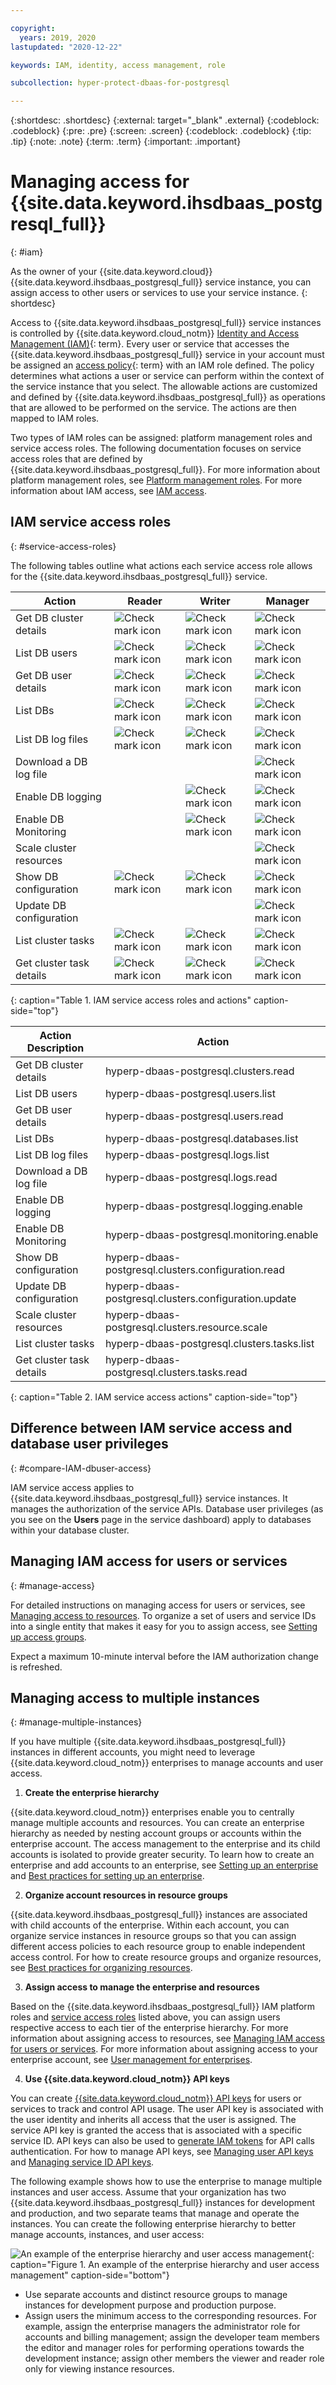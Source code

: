 ```yaml
---

copyright:
  years: 2019, 2020
lastupdated: "2020-12-22"

keywords: IAM, identity, access management, role

subcollection: hyper-protect-dbaas-for-postgresql

---
```


{:shortdesc: .shortdesc}
{:external: target="_blank" .external}
{:codeblock: .codeblock}
{:pre: .pre}
{:screen: .screen}
{:codeblock: .codeblock}
{:tip: .tip}
{:note: .note}
{:term: .term}
{:important: .important}

# Managing access for {{site.data.keyword.ihsdbaas_postgresql_full}}
{: #iam}

As the owner of your {{site.data.keyword.cloud}} {{site.data.keyword.ihsdbaas_postgresql_full}} service instance, you can assign access to other users or services to use your service instance.
{: shortdesc}

Access to {{site.data.keyword.ihsdbaas_postgresql_full}} service instances is controlled by {{site.data.keyword.cloud_notm}} [Identity and Access Management (IAM)](#x7547040){: term}. Every user or service that accesses the {{site.data.keyword.ihsdbaas_postgresql_full}} service in your account must be assigned an [access policy](#x2853407){: term} with an IAM role defined. The policy determines what actions a user or service can perform within the context of the service instance that you select. The allowable actions are customized and defined by {{site.data.keyword.ihsdbaas_postgresql_full}} as operations that are allowed to be performed on the service. The actions are then mapped to IAM roles.

Two types of IAM roles can be assigned: platform management roles and service access roles. The following documentation focuses on service access roles that are defined by {{site.data.keyword.ihsdbaas_postgresql_full}}. For more information about platform management roles, see [Platform management roles](/docs/account?topic=account-userroles#platformroles). For more information about IAM access, see [IAM access](/docs/account?topic=account-userroles).

## IAM service access roles
{: #service-access-roles}

The following tables outline what actions each service access role allows for the {{site.data.keyword.ihsdbaas_postgresql_full}} service.

| Action | Reader | Writer | Manager |
|-----|-----|-----|----|
| Get DB cluster details | ![Check mark icon](../icons/checkmark-icon.svg) | ![Check mark icon](../icons/checkmark-icon.svg) | ![Check mark icon](../icons/checkmark-icon.svg) |
| List DB users | ![Check mark icon](../icons/checkmark-icon.svg) | ![Check mark icon](../icons/checkmark-icon.svg) | ![Check mark icon](../icons/checkmark-icon.svg) |
| Get DB user details | ![Check mark icon](../icons/checkmark-icon.svg) | ![Check mark icon](../icons/checkmark-icon.svg) | ![Check mark icon](../icons/checkmark-icon.svg) |
| List DBs | ![Check mark icon](../icons/checkmark-icon.svg) | ![Check mark icon](../icons/checkmark-icon.svg) | ![Check mark icon](../icons/checkmark-icon.svg) |
| List DB log files | ![Check mark icon](../icons/checkmark-icon.svg) | ![Check mark icon](../icons/checkmark-icon.svg) | ![Check mark icon](../icons/checkmark-icon.svg) |
| Download a DB log file | | | ![Check mark icon](../icons/checkmark-icon.svg) |
| Enable DB logging | | ![Check mark icon](../icons/checkmark-icon.svg) | ![Check mark icon](../icons/checkmark-icon.svg) |
| Enable DB Monitoring | | ![Check mark icon](../icons/checkmark-icon.svg) | ![Check mark icon](../icons/checkmark-icon.svg) |
| Scale cluster resources | | | ![Check mark icon](../icons/checkmark-icon.svg) |
| Show DB configuration | ![Check mark icon](../icons/checkmark-icon.svg) | ![Check mark icon](../icons/checkmark-icon.svg) | ![Check mark icon](../icons/checkmark-icon.svg) |
| Update DB configuration | | | ![Check mark icon](../icons/checkmark-icon.svg) |
| List cluster tasks | ![Check mark icon](../icons/checkmark-icon.svg) | ![Check mark icon](../icons/checkmark-icon.svg) | ![Check mark icon](../icons/checkmark-icon.svg) |
| Get cluster task details | ![Check mark icon](../icons/checkmark-icon.svg) | ![Check mark icon](../icons/checkmark-icon.svg) | ![Check mark icon](../icons/checkmark-icon.svg) |
{: caption="Table 1. IAM service access roles and actions" caption-side="top"}

| Action Description | Action |
| --- | --- |
| Get DB cluster details | hyperp-dbaas-postgresql.clusters.read |
| List DB users | hyperp-dbaas-postgresql.users.list |
| Get DB user details | hyperp-dbaas-postgresql.users.read |
| List DBs | hyperp-dbaas-postgresql.databases.list |
| List DB log files | hyperp-dbaas-postgresql.logs.list |
| Download a DB log file | hyperp-dbaas-postgresql.logs.read |
| Enable DB logging | hyperp-dbaas-postgresql.logging.enable |
| Enable DB Monitoring| hyperp-dbaas-postgresql.monitoring.enable |
| Show DB configuration | hyperp-dbaas-postgresql.clusters.configuration.read |
| Update DB configuration | hyperp-dbaas-postgresql.clusters.configuration.update |
| Scale cluster resources | hyperp-dbaas-postgresql.clusters.resource.scale |
| List cluster tasks | hyperp-dbaas-postgresql.clusters.tasks.list |
| Get cluster task details | hyperp-dbaas-postgresql.clusters.tasks.read |
{: caption="Table 2. IAM service access actions" caption-side="top"}

## Difference between IAM service access and database user privileges
{: #compare-IAM-dbuser-access}

IAM service access applies to {{site.data.keyword.ihsdbaas_postgresql_full}} service instances. It manages the authorization of the service APIs. Database user privileges (as you see on the **Users** page in the service dashboard) apply to databases within your database cluster.

## Managing IAM access for users or services
{: #manage-access}

For detailed instructions on managing access for users or services, see [Managing access to resources](/docs/account?topic=account-assign-access-resources). To organize a set of users and service IDs into a single entity that makes it easy for you to assign access, see [Setting up access groups](/docs/account?topic=account-groups).

Expect a maximum 10-minute interval before the IAM authorization change is refreshed.

## Managing access to multiple instances
{: #manage-multiple-instances}

If you have multiple {{site.data.keyword.ihsdbaas_postgresql_full}} instances in different accounts, you might need to leverage {{site.data.keyword.cloud_notm}} enterprises to manage accounts and user access.

1. **Create the enterprise hierarchy**

  {{site.data.keyword.cloud_notm}} enterprises enable you to centrally manage multiple accounts and resources. You can create an enterprise hierarchy as needed by nesting account groups or accounts within the enterprise account. The access management to the enterprise and its child accounts is isolated to provide greater security. To learn how to create an enterprise and add accounts to an enterprise, see [Setting up an enterprise](/docs/account?topic=account-enterprise-tutorial) and [Best practices for setting up an enterprise](/docs/account?topic=account-enterprise-best-practices).

2. **Organize account resources in resource groups**

  {{site.data.keyword.ihsdbaas_postgresql_full}} instances are associated with child accounts of the enterprise. Within each account, you can organize service instances in resource groups so that you can assign different access policies to each resource group to enable independent access control. For how to create resource groups and organize resources, see [Best practices for organizing resources](/docs/account?topic=account-account_setup).

3. **Assign access to manage the enterprise and resources**

  Based on the {{site.data.keyword.ihsdbaas_postgresql_full}} IAM platform roles and [service access roles](#service-access-roles) listed above, you can assign users respective access to each tier of the enterprise hierarchy. For more information about assigning access to resources, see [Managing IAM access for users or services](#manage-access). For more information about assigning access to your enterprise account, see [User management for enterprises](/docs/account?topic=account-enterprise-access).

4. **Use {{site.data.keyword.cloud_notm}} API keys**

  You can create [{{site.data.keyword.cloud_notm}} API keys](/docs/account?topic=account-manapikey) for users or services to track and control API usage. The user API key is associated with the user identity and inherits all access that the user is assigned. The service API key is granted the access that is associated with a specific service ID. API keys can also be used to [generate IAM tokens](/docs/account?topic=account-iamtoken_from_apikey) for API calls authentication. For how to manage API keys, see [Managing user API keys](/docs/account?topic=account-userapikey) and [Managing service ID API keys](/docs/account?topic=account-serviceidapikeys).

The following example shows how to use the enterprise to manage multiple instances and user access. Assume that your organization has two {{site.data.keyword.ihsdbaas_postgresql_full}} instances for development and production, and two separate teams that manage and operate the instances. You can create the following enterprise hierarchy to better manage accounts, instances, and user access:

![An example of the enterprise hierarchy and user access management](/images/enterprise_hierarchy_example.svg "An example of the enterprise hierarchy and user access management"){: caption="Figure 1. An example of the enterprise hierarchy and user access management" caption-side="bottom"}

- Use separate accounts and distinct resource groups to manage instances for development purpose and production purpose.
- Assign users the minimum access to the corresponding resources. For example, assign the enterprise managers the administrator role for accounts and billing management; assign the developer team members the editor and manager roles for performing operations towards the development instance; assign other members the viewer and reader role only for viewing instance resources.
